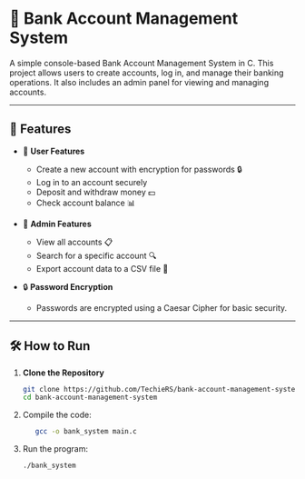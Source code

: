 # 🏦 Bank Account Management System

A simple console-based Bank Account Management System in C. This project allows users to create accounts, log in, and manage their banking operations. It also includes an admin panel for viewing and managing accounts.

---

## 🚀 Features

- 👥 **User Features**
  - Create a new account with encryption for passwords 🔒
  - Log in to an account securely
  - Deposit and withdraw money 💵
  - Check account balance 📊

- 🔑 **Admin Features**
  - View all accounts 📋
  - Search for a specific account 🔍
  - Export account data to a CSV file 📁

- 🔒 **Password Encryption**
  - Passwords are encrypted using a Caesar Cipher for basic security.

---

## 🛠️ How to Run

1. **Clone the Repository**
   ```bash
   git clone https://github.com/TechieRS/bank-account-management-system.git
   cd bank-account-management-system

   
2. Compile the code:
   ```bash
      gcc -o bank_system main.c


3. Run the program:
   ```bash
   ./bank_system

